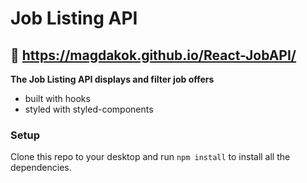 # Job Listing API

## :movie_camera: https://magdakok.github.io/React-JobAPI/

**The Job Listing API displays and filter job offers**

- built with hooks
- styled with styled-components

### Setup

Clone this repo to your desktop and run `npm install` to install all the dependencies.
